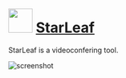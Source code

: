 # <img src="https://cdn.jsdelivr.net/gh/chtof/chocolatey-packages/automatic/starleaf/starleaf.png" width="48" height="48"/> [StarLeaf](https://chocolatey.org/packages/starleaf)

StarLeaf is a videoconfering tool.

![screenshot](https://cdn.jsdelivr.net/gh/chtof/chocolatey-packages/automatic/starleaf/screenshot.png)